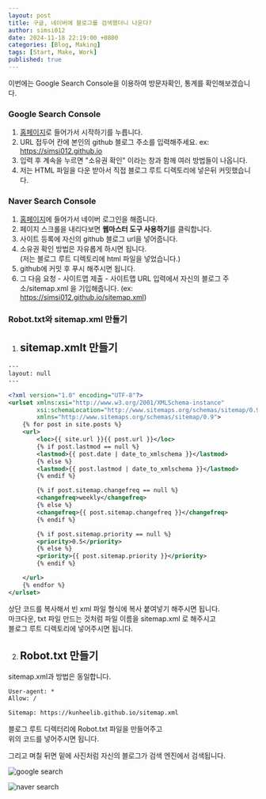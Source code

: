 ```yaml
---
layout: post
title: 구글, 네이버에 블로그를 검색했더니 나온다?
author: simsi012
date: 2024-11-18 22:19:00 +0800
categories: [Blog, Making]
tags: [Start, Make, Work]
published: true
---
```

이번에는 Google Search Console을 이용하여 방문자확인, 통계를 확인해보겠습니다.

### Google Search Console
1. [홈페이지](https://search.google.com/search-console/about)로 들어가서 시작하기를 누릅니다.
2. URL 접두어 칸에 본인의 github 블로그 주소를 입력해주세요. ex: https://simsi012.github.io
3. 입력 후 계속을 누르면 "소유권 확인" 이라는 창과 함께 여러 방법들이 나옵니다.
4. 저는 HTML 파일을 다운 받아서 직접 블로그 루트 디렉토리에 넣은뒤 커밋했습니다.

### Naver Search Console
1. [홈페이지](https://searchadvisor.naver.com/)에 들어가서 네이버 로그인을 해줍니다.
2. 페이지 스크롤을 내리다보면 **웹마스터 도구 사용하기**를 클릭합니다.
3. 사이트 등록에 자신의 github 블로그 url을 넣어줍니다.
4. 소유권 확인 방법은 자유롭게 하시면 됩니다.  
   (저는 블로그 루트 디렉토리에 html 파일을 넣었습니다.)  
5. github에 커밋 후 푸시 해주시면 됩니다.  
6. 그 다음 요청 - 사이트맵 제출 - 사이트맵 URL 입력에서 
   자신의 블로그 주소/sitemap.xml 을 기입해줍니다. (ex: https://simsi012.github.io/sitemap.xml)

### Robot.txt와 sitemap.xml 만들기

1. ## sitemap.xmlt 만들기

```xml
---
layout: null
---

<?xml version="1.0" encoding="UTF-8"?>
<urlset xmlns:xsi="http://www.w3.org/2001/XMLSchema-instance"
        xsi:schemaLocation="http://www.sitemaps.org/schemas/sitemap/0.9 http://www.sitemaps.org/schemas/sitemap/0.9/sitemap.xsd"
        xmlns="http://www.sitemaps.org/schemas/sitemap/0.9">
    {% for post in site.posts %}
    <url>
        <loc>{{ site.url }}{{ post.url }}</loc>
        {% if post.lastmod == null %}
        <lastmod>{{ post.date | date_to_xmlschema }}</lastmod>
        {% else %}
        <lastmod>{{ post.lastmod | date_to_xmlschema }}</lastmod>
        {% endif %}

        {% if post.sitemap.changefreq == null %}
        <changefreq>weekly</changefreq>
        {% else %}
        <changefreq>{{ post.sitemap.changefreq }}</changefreq>
        {% endif %}

        {% if post.sitemap.priority == null %}
        <priority>0.5</priority>
        {% else %}
        <priority>{{ post.sitemap.priority }}</priority>
        {% endif %}

    </url>
    {% endfor %}
</urlset>
```  
상단 코드를 복사해서 빈 xml 파일 형식에 복사 붙여넣기 해주시면 됩니다.  
마크다운, txt 파일 만드는 것처럼 파일 이름을 sitemap.xml 로 해주시고  
블로그 루트 디렉토리에 넣어주시면 됩니다.  



2. ## Robot.txt 만들기  
  
sitemap.xml과 방법은 동일합니다.  


```txt
User-agent: *
Allow: /

Sitemap: https://kunheelib.github.io/sitemap.xml 
```  
블로그 루트 디렉터리에 Robot.txt 파일을 만들어주고  
위의 코드를 넣어주시면 됩니다.  
  

그리고 며칠 뒤면 밑에 사진처럼 자신의 블로그가 검색 엔진에서 검색됩니다.

![google search]()  
  


![naver search]()
